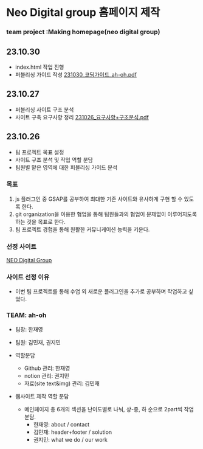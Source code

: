 # Neo Digital group 홈페이지 제작

### team project :Making homepage(neo digital group)

## 23.10.30
- index.html 작업 진행
- 퍼블리싱 가이드 작성
[231030_코딩가이드_ah-oh.pdf](https://ah-oh-team-project.github.io/make_neoDG/%EC%9E%91%EC%97%85%20%EC%9E%90%EB%A3%8C/231030_%EC%BD%94%EB%94%A9%EA%B0%80%EC%9D%B4%EB%93%9C_ah-oh.pdf)


## 23.10.27

- 퍼블리싱 사이트 구조 분석
- 사이트 구축 요구사항 정리
[231026_요구사항+구조분석.pdf](https://ah-oh-team-project.github.io/make_neoDG/%EC%9E%91%EC%97%85%20%EC%9E%90%EB%A3%8C/231026_%EC%9A%94%EA%B5%AC%EC%82%AC%ED%95%AD+%EA%B5%AC%EC%A1%B0%EB%B6%84%EC%84%9D_ah-oh.pdf)


## 23.10.26

- 팀 프로젝트 목표 설정
- 사이트 구조 분석 및 작업 역할 분담
- 팀원별 맡은 영역에 대한 퍼블리싱 가이드 분석


### 목표

1. js 플러그인 중 GSAP를 공부하여 최대한 기존 사이트와 유사하게 구현 할 수 있도록 한다.
2. git organization을 이용한 협업을 통해 팀원들과의 협업이 문제없이 이루어지도록 하는 것을 목표로 한다.
3. 팀 프로젝트 경험을 통해 원활한 커뮤니케이션 능력을 키운다.

### 선정 사이트

[NEO Digital Group](http://neodigitalgroup.co.kr/)

### 사이트 선정 이유
- 이번 팀 프로젝트를 통해 수업 외 새로운 플러그인을 추가로 공부하며 작업하고 싶었다.

### TEAM: ah-oh

- 팀장: 한재영
- 팀원: 김민재, 권지민

- 역할분담
	- Github 관리: 한재영
	- notion 관리: 권지민
	- 자료(site text&img) 관리: 김민재

- 웹사이트 제작 역할 분담
	- 메인페이지 총 6개의 섹션을 난이도별로 나눠, 상-중, 하 순으로 2part씩 작업 분담.
		- 한재영: about / contact
		- 김민재: header+footer / solution
		- 권지민: what we do / our work